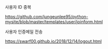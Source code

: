 사용자 ID 중복 

https://github.com/jungeunlee95/python-mysite/blob/master/templates/user/joinform.html

사용자 인증메일 전송

https://swarf00.github.io/2018/12/14/logout.html



